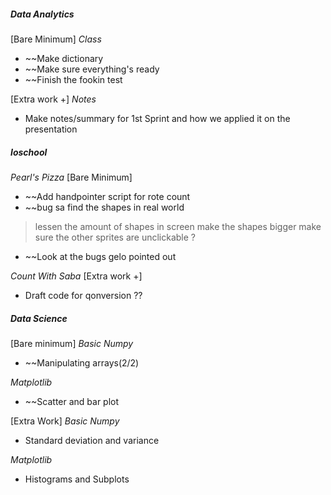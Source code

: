 ##### **Data Analytics**
[Bare Minimum]
*Class*
* ~~Make dictionary
* ~~Make sure everything's ready
* ~~Finish the fookin test

[Extra work +]
*Notes*
* Make notes/summary for 1st Sprint and how we applied it on the presentation
##### **Ioschool**
*Pearl's Pizza*
[Bare Minimum]
* ~~Add handpointer script for rote  count
* ~~bug sa find the shapes in real world 
> lessen the amount of shapes in screen
> make the shapes bigger
> make sure the other sprites are unclickable ?
* ~~Look at the bugs gelo pointed out


*Count With Saba*
[Extra work +]
* Draft code for qonversion ??
##### **Data Science**
[Bare minimum]
*Basic Numpy*
* ~~Manipulating arrays(2/2)

*Matplotlib*
* ~~Scatter and bar plot

[Extra Work]
*Basic Numpy*
* Standard deviation and variance

*Matplotlib*
* Histograms and Subplots
